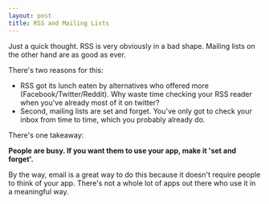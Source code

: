 ```yaml
---
layout: post
title: RSS and Mailing Lists
---
```


Just a quick thought. RSS is very obviously in a bad shape. Mailing lists on the other hand are as good as ever. 

<!-- more -->

There's two reasons for this:

- RSS got its lunch eaten by alternatives who offered more (Facebook/Twitter/Reddit). Why waste time checking your RSS reader when you've already most of it on twitter?
- Second, mailing lists are set and forget. You've only got to check your inbox from time to time, which you probably already do. 


There's one takeaway:

__People are busy. If you want them to use your app, make it 'set and forget'.__ 

By the way, email is a great way to do this because it doesn't require people to think of your app. 
There's not a whole lot of apps out there who use it in a meaningful way.
